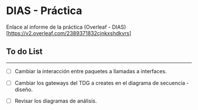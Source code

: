 # DIAS - Práctica

Enlace al informe de la práctica (Overleaf - DIAS)[https://v2.overleaf.com/2389371832cjnkxshdkvrs]

## To do List
---

- [ ] Cambiar la interacción entre paquetes a llamadas a interfaces.
- [ ] Cambiar los gateways del TDG a creates en el diagrama de secuencia - diseño. 
- [ ] Revisar los diagramas de análisis. 

